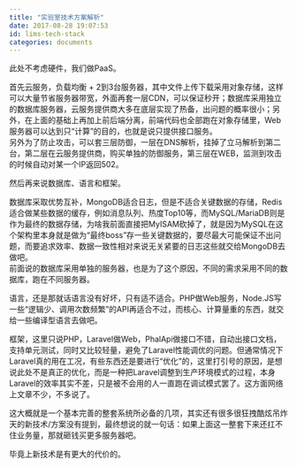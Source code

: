 ```yaml
---
title: "实验室技术方案解析"
date: 2017-08-28 19:07:53
id: lims-tech-stack
categories: documents
---
```


此处不考虑硬件，我们做PaaS。  

首先云服务，负载均衡 + 2到3台服务器，其中文件上传下载采用对象存储，这样可以大量节省服务器带宽，外面再套一层CDN，可以保证秒开；数据库采用独立的数据库服务器，云服务提供商大多在底层实现了热备，出问题的概率很小；另外，在上面的基础上再加上前后端分离，前端代码也全部跑在对象存储里，Web服务器可以达到只“计算”的目的，也就是说只提供接口服务。  
另外为了防止攻击，可以套三层防御，一层在DNS解析，挂掉了立马解析到第二台，第二层在云服务提供商，购买单独的防御服务，第三层在WEB，监测到攻击的时候自动对某一个IP返回502。  

然后再来说数据库、语言和框架。  

数据库采取优势互补，MongoDB适合日志，但是不适合关键数据的存储，Redis适合做某些数据的缓存，例如消息队列、热度Top10等，而MySQL/MariaDB则是作为最终的数据存储，为啥我前面直接把MyISAM砍掉了，就是因为MySQL在这个架构里本身就是做为“最终boss”存一些关键数据的，要尽最大可能保证不出问题，而要追求效率、数据一致性相对来说无关紧要的日志这些就交给MongoDB去做吧。  
前面说的数据库采用单独的服务器，也是为了这个原因，不同的需求采用不同的数据库，跑在不同服务器。  

语言，还是那就话语言没有好坏，只有适不适合。PHP做Web服务，Node.JS写一些“逻辑少、调用次数频繁”的API再适合不过，而核心、计算量重的东西，就交给一些编译型语言去做吧。  

框架，这里只说PHP，Laravel做Web，PhalApi做接口不错，自动出接口文档，支持单元测试，同时又比较轻量，避免了Laravel性能调优的问题。但通常情况下Laravel真的用在工况，有些东西还是要进行“优化”的，这里打引号的原因，是想说此处不是真正的优化，而是一种把Laravel调整到生产环境模式的过程，本身Laravel的效率其实不差，只是被不会用的人一直跑在调试模式罢了。这方面网络上文章不少，不多说了。  

这大概就是一个基本完善的整套系统所必备的几项，其实还有很多很狂拽酷炫吊炸天的新技术/方案没有提到，最终想说的就一句话：如果上面这一整套下来还扛不住业务量，那就砸钱买更多服务器吧。  

毕竟上新技术是有更大的代价的。